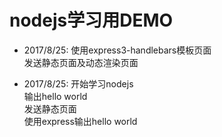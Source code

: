 # nodejs学习用DEMO

* 2017/8/25:
使用express3-handlebars模板页面  
发送静态页面及动态渲染页面

* 2017/8/25:
开始学习nodejs  
输出hello world  
发送静态页面  
使用express输出hello world  